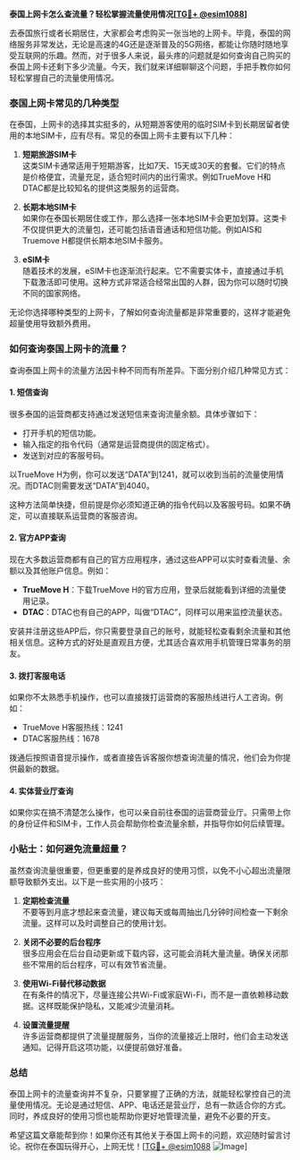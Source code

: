 **泰国上网卡怎么查流量？轻松掌握流量使用情况[[TG💪+ @esim1088](https://t.me/s/esim1088)]**

去泰国旅行或者长期居住，大家都会考虑购买一张当地的上网卡。毕竟，泰国的网络服务非常发达，无论是高速的4G还是逐渐普及的5G网络，都能让你随时随地享受互联网的乐趣。然而，对于很多人来说，最头疼的问题就是如何查询自己购买的泰国上网卡还剩下多少流量。今天，我们就来详细聊聊这个问题，手把手教你如何轻松掌握自己的流量使用情况。

### 泰国上网卡常见的几种类型

在泰国，上网卡的选择其实挺多的，从短期游客使用的临时SIM卡到长期居留者使用的本地SIM卡，应有尽有。常见的泰国上网卡主要有以下几种：

1. **短期旅游SIM卡**  
   这类SIM卡通常适用于短期游客，比如7天、15天或30天的套餐。它们的特点是价格便宜，流量充足，适合短时间内的出行需求。例如TrueMove H和DTAC都是比较知名的提供这类服务的运营商。

2. **长期本地SIM卡**  
   如果你在泰国长期居住或工作，那么选择一张本地SIM卡会更加划算。这类卡不仅提供更大的流量包，还可能包括语音通话和短信功能。例如AIS和Truemove H都提供长期本地SIM卡服务。

3. **eSIM卡**  
   随着技术的发展，eSIM卡也逐渐流行起来。它不需要实体卡，直接通过手机下载激活即可使用。这种方式非常适合经常出国的人群，因为你可以随时切换不同的国家网络。

无论你选择哪种类型的上网卡，了解如何查询流量都是非常重要的，这样才能避免超量使用导致额外费用。

### 如何查询泰国上网卡的流量？

查询泰国上网卡的流量方法因卡种不同而有所差异。下面分别介绍几种常见方式：

#### 1. 短信查询

很多泰国的运营商都支持通过发送短信来查询流量余额。具体步骤如下：

- 打开手机的短信功能。
- 输入指定的指令代码（通常是运营商提供的固定格式）。
- 发送到对应的客服号码。

以TrueMove H为例，你可以发送“DATA”到1241，就可以收到当前的流量使用情况。而DTAC则需要发送“DATA”到4040。

这种方法简单快捷，但前提是你必须知道正确的指令代码以及客服号码。如果不确定，可以直接联系运营商的客服咨询。

#### 2. 官方APP查询

现在大多数运营商都有自己的官方应用程序，通过这些APP可以实时查看流量、余额以及其他账户信息。例如：

- **TrueMove H**：下载TrueMove H的官方应用，登录后就能看到详细的流量使用记录。
- **DTAC**：DTAC也有自己的APP，叫做“DTAC”，同样可以用来监控流量状态。

安装并注册这些APP后，你只需要登录自己的账号，就能轻松查看剩余流量和其他相关信息。这种方式的好处是直观且方便，尤其适合喜欢用手机管理日常事务的朋友。

#### 3. 拨打客服电话

如果你不太熟悉手机操作，也可以直接拨打运营商的客服热线进行人工咨询。例如：

- TrueMove H客服热线：1241
- DTAC客服热线：1678

拨通后按照语音提示操作，或者直接告诉客服你想查询流量的情况，他们会为你提供最新的数据。

#### 4. 实体营业厅查询

如果你实在搞不清楚怎么操作，也可以亲自前往泰国的运营商营业厅。只需带上你的身份证件和SIM卡，工作人员会帮助你检查流量余额，并指导你如何后续管理。

### 小贴士：如何避免流量超量？

虽然查询流量很重要，但更重要的是养成良好的使用习惯，以免不小心超出流量限额导致额外支出。以下是一些实用的小技巧：

1. **定期检查流量**  
   不要等到月底才想起来查流量，建议每天或每周抽出几分钟时间检查一下剩余流量。这样可以及时调整自己的使用计划。

2. **关闭不必要的后台程序**  
   很多应用会在后台自动更新或下载内容，这可能会消耗大量流量。确保关闭那些不常用的后台程序，可以有效节省流量。

3. **使用Wi-Fi替代移动数据**  
   在有条件的情况下，尽量连接公共Wi-Fi或家庭Wi-Fi，而不是一直依赖移动数据。这样既能保护隐私，又能减少流量消耗。

4. **设置流量提醒**  
   许多运营商都提供了流量提醒服务，当你的流量接近上限时，他们会主动发送通知。记得开启这项功能，以便提前做好准备。

### 总结

泰国上网卡的流量查询并不复杂，只要掌握了正确的方法，就能轻松掌控自己的流量使用情况。无论是通过短信、APP、电话还是营业厅，总有一款适合你的方式。同时，养成良好的使用习惯也能帮助你更好地管理流量，避免不必要的开支。

希望这篇文章能帮到你！如果你还有其他关于泰国上网卡的问题，欢迎随时留言讨论。祝你在泰国玩得开心，上网无忧！[[TG💪+ @esim1088](https://t.me/s/esim1088) ![Image](https://i.postimg.cc/4NQfJmqS/Snipaste-2025-05-13-00-14-12.png)]